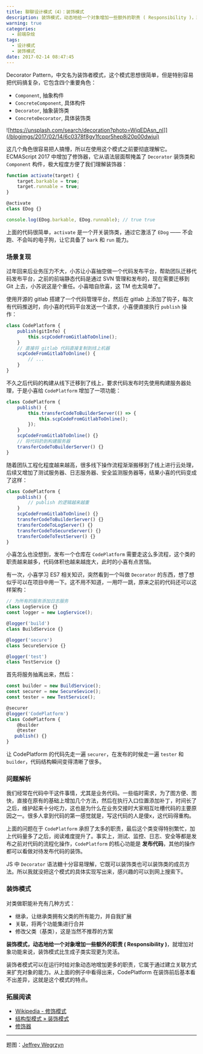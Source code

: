 ```yaml
---
title: 聊聊设计模式（4）：装饰模式
description: 装饰模式，动态地给一个对象增加一些额外的职责 ( Responsibility )，就增加对象功能来说，装饰模式比生成子类实现更为灵活。
warning: true
categories:
  - 前端杂烩
tags:
  - 设计模式
  - 装饰模式
date: 2017-02-14 08:47:45
---
```



Decorator Pattern，中文名为装饰者模式，这个模式思想很简单，但是特别容易把代码搞复杂，它包含四个重要角色：

- `Component`, 抽象构件
- `ConcreteComponent`, 具体构件
- `Decorator`, 抽象装饰类
- `ConcreteDecorator`, 具体装饰类

![https://unsplash.com/search/decoration?photo=WjqEDAsn_nI]](/blogimgs/2017/02/14/6c0378f8gy1fcppr5hep8j20p00dwjui)<!--<source src="http://ww1.sinaimg.cn/large/6c0378f8gy1fcppr5hep8j20p00dwjui">-->

<!--more-->

这几个角色很容易把人搞懵，所以在使用这个模式之前要彻底理解它。ECMAScript 2017 中增加了修饰器，它从语法层面帮掩盖了 `Decorator` 装饰类和 `Component` 构件，极大程度方便了我们理解装饰器：

```js
function activate(target) {
    target.barkable = true;
    target.runnable = true;
}

@activate
class EDog {}

console.log(EDog.barkable, EDog.runnable); // true true
```

上面的代码很简单，`activate` 是一个开关装饰类，通过它激活了 `EDog` —— 不会跑、不会叫的电子狗，让它具备了 `bark` 和 `run` 能力。

### 场景复现

过年回来后业务压力不大，小苏让小喜抽空做一个代码发布平台，帮助团队迁移代码发布平台，之前的前端静态代码是通过 SVN 管理和发布的，现在需要迁移到 Git 上去，小苏说这是个重任。小喜暗自欣喜，这 TM 也太简单了。

使用开源的 gitlab 搭建了一个代码管理平台，然后在 gitlab 上添加了钩子，每次有代码推送时，向小喜的代码平台发送一个请求，小喜便直接执行 `publish` 操作：

```js
class CodePlatform {
    publish(gitInfo) {
        this.scpCodeFromGitlabToOnline();
    }
    // 直接将 gitlab 代码直接复制到线上机器
    scpCodeFromGitlabToOnline() {
        // ...
    }
}
```

不久之后代码的构建从线下迁移到了线上，要求代码发布时先使用构建服务器处理，于是小喜给 `CodePlatform` 增加了一项功能：

```js
class CodePlatform {
    publish() {
        this.transferCodeToBuilderServer(() => {
            this.scpCodeFromGitlabToOnline();
        });
    }
    scpCodeFromGitlabToOnline() {}
    // 将代码扔到构建服务器
    transferCodeToBuilderServer() {}
}
```

随着团队工程化程度越来越高，很多线下操作流程渐渐搬移到了线上进行云处理，后续又增加了测试服务器、日志服务器、安全监测服务器等，结果小喜的代码变成了这样：

```js
class CodePlatform {
    publish() {
        // publish 的逻辑越来越重
    }
    scpCodeFromGitlabToOnline() {}
    transferCodeToBuilderServer() {}
    transferCodeToLogServer() {}
    transferCodeToSecureServer() {}
    transferCodeToTestServer() {}
}
```

小喜怎么也没想到，发布一个仓库在 `CodePlatform` 需要走这么多流程，这个类的职责越来越多，代码体积也越来越庞大，此时的小喜有点苦恼。

有一次，小喜学习 ES7 相关知识，突然看到一个叫做 `Decorator` 的东西，想了想似乎可以在项目中用一下。这不用不知道，一用吓一跳，原来之前的代码还可以这样架构：

```js
// 为所有的服务添加日志服务
class LogService {}
const logger = new LogService();

@logger('build')
class BuildService {}

@logger('secure')
class SecureService {}

@logger('test')
class TestService {}
```

首先将服务抽离出来，然后：

```js
const builder = new BuildService();
const securer = new SecureSevice();
const tester = new TestService();

@securer
@logger('CodePlatform')
class CodePlatform {
    @builder
    @tester
   publish() {}
}
```

让 CodePlatform 的代码先走一遍 `securer`，在发布的时候走一遍 `tester` 和 `builder`，代码结构瞬间变得清晰了很多。

### 问题解析

我们经常在代码中干这件事情，尤其是业务代码。一些临时需求，为了图方便、图快，直接在原有的基础上增加几个方法，然后在执行入口位置添加补丁，时间长了之后，维护起来十分吃力，这也是为什么在业务交接时大家相互吐槽代码的主要原因之一。很多人拿到代码的第一感觉就是，写这代码的人是傻x，这代码得重构。

上面的问题在于 `CodePlatform` 承担了太多的职责，最后这个类变得特别繁忙，加上代码量多了之后，阅读难度提升了。事实上，测试、监控、日志、安全等都是发布之前对代码的流程化操作，`CodePlatform` 的核心功能是 **发布代码**，其他的操作都可以看做对待发布代码的装饰。

JS 中 `Decorator` 语法糖十分容易理解，它既可以装饰类也可以装饰类的成员方法。所以我就没把这个模式的具体实现写出来，感兴趣的可以到网上搜索下。

### 装饰模式

对类做职能补充有几种方式：

- 继承，让继承类拥有父类的所有能力，并自我扩展
- 关联，将两个功能集进行合并
- 修改父类（基类），这是当然不推荐的方案

**装饰模式，动态地给一个对象增加一些额外的职责 ( Responsibility )**，就增加对象功能来说，装饰模式比生成子类实现更为灵活。

装饰者模式可以在运行时给对象动态地增加更多的职责，它属于通过建立关联方式来扩充对象的能力。从上面的例子中看得出来，CodePlatform 在装饰前后基本看不出差异，这就是这个模式的特点。


### 拓展阅读

- [Wikipedia - 修饰模式](https://zh.wikipedia.org/zh-cn/修饰模式)
- [结构型模式 » 装饰模式](http://design-patterns.readthedocs.io/zh_CN/latest/structural_patterns/decorator.html)
- [修饰器](http://es6.ruanyifeng.com/#docs/decorator)

---

题图：[Jeffrey Wegrzyn](https://unsplash.com/search/decoration?photo=WjqEDAsn_nI)
